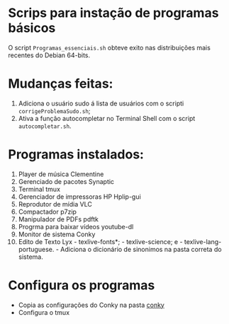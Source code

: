 
# Scrips para instação de programas básicos
O script `Programas_essenciais.sh` obteve exito nas distribuições mais recentes do Debian 64-bits.

# Mudanças feitas:
  1. Adiciona o usuário sudo á lista de usuários com o scripti `corrigeProblemaSudo.sh`;
  2. Ativa a função autocompletar no Terminal Shell com o script `autocompletar.sh`.

# Programas instalados:
  1. Player de música Clementine
  2. Gerenciado de pacotes Synaptic
  3. Terminal tmux
  4. Gerenciador de impressoras HP Hplip-gui
  5. Reprodutor de mídia VLC
  6. Compactador p7zip
  7. Manipulador de PDFs pdftk
  8. Progrma para baixar vídeos youtube-dl
  9. Monitor de sistema Conky
  10. Edito de Texto Lyx
    - texlive-fonts*;
    - texlive-science; e
    - texlive-lang-portuguese.
    - Adiciona o dicionário de sinonimos na pasta correta do sistema.

# Configura os programas
- Copia as configurações do Conky na pasta [conky](conky/conky.config)
- Configura o tmux
